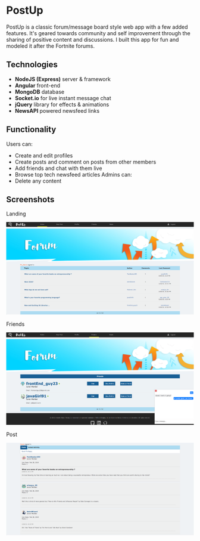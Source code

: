 # PostUp
PostUp is a classic forum/message board style web app with a few added features. It's geared towards community and self improvement through the sharing of positive content and discussions. I built this app for fun and modeled it after the Fortnite forums.
## Technologies
- **NodeJS (Express)** server & framework
- **Angular** front-end
- **MongoDB** database
- **Socket.io** for live instant message chat
- **jQuery** library for effects & animations
- **NewsAPI** powered newsfeed links
## Functionality
Users can:
- Create and edit profiles
- Create posts and comment on posts from other members
- Add friends and chat with them live
- Browse top tech newsfeed articles
Admins can:
- Delete any content
## Screenshots
Landing

![alt text](./resources/landing.png "PostUp landing page")

Friends

![alt text](./resources/friends.png "PostUp friends list page")

Post

![alt text](./resources/post.png "PostUp post with comments")